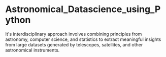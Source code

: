 # Astronomical_Datascience_using_Python
It's interdisciplinary approach involves combining principles from astronomy, computer science, and statistics to extract meaningful insights from large datasets generated by telescopes, satellites, and other astronomical instruments.
